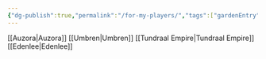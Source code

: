 ```yaml
---
{"dg-publish":true,"permalink":"/for-my-players/","tags":["gardenEntry"]}
---
```


[[Auzora\|Auzora]]
[[Umbren\|Umbren]]
[[Tundraal Empire\|Tundraal Empire]]
[[Edenlee\|Edenlee]]
